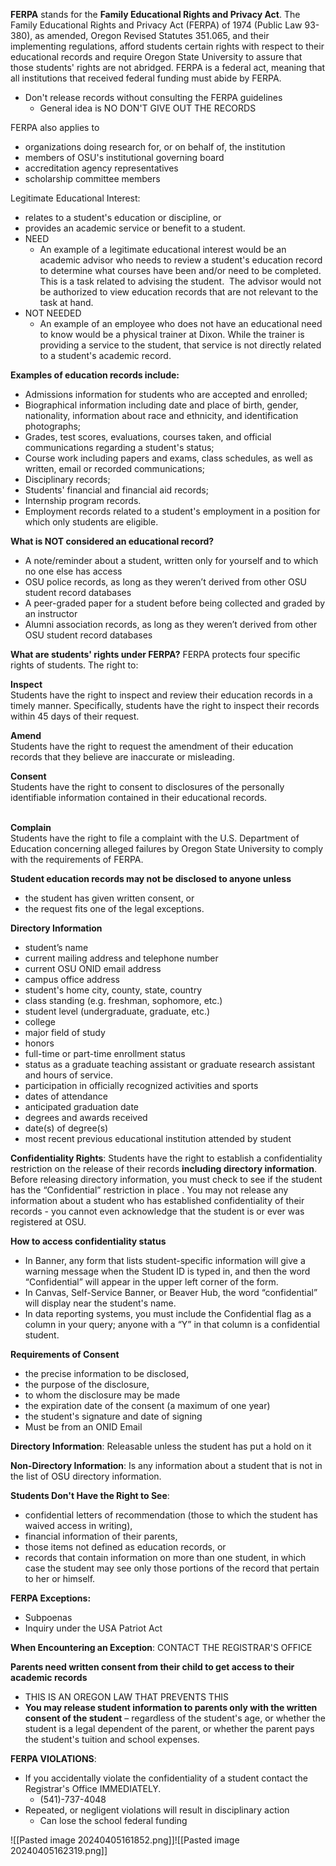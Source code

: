 **FERPA** stands for the **Family Educational Rights and Privacy Act**. The Family Educational Rights and Privacy Act (FERPA) of 1974 (Public Law 93-380), as amended, Oregon Revised Statutes 351.065, and their implementing regulations, afford students certain rights with respect to their educational records and require Oregon State University to assure that those students' rights are not abridged. FERPA is a federal act, meaning that all institutions that received federal funding must abide by FERPA.
* Don't release records without consulting the FERPA guidelines
	* General idea is NO DON'T GIVE OUT THE RECORDS

FERPA also applies to
- organizations doing research for, or on behalf of, the institution
- members of OSU's institutional governing board
- accreditation agency representatives
- scholarship committee members

Legitimate Educational Interest:
- relates to a student's education or discipline, or
- provides an academic service or benefit to a student.
- NEED
	- An example of a legitimate educational interest would be an academic advisor who needs to review a student's education record to determine what courses have been and/or need to be completed.  This is a task related to advising the student.  The advisor would not be authorized to view education records that are not relevant to the task at hand.
- NOT NEEDED
	- An example of an employee who does not have an educational need to know would be a physical trainer at Dixon. While the trainer is providing a service to the student, that service is not directly related to a student's academic record.


**Examples of education records include:**  
- Admissions information for students who are accepted and enrolled;
- Biographical information including date and place of birth, gender, nationality, information about race and ethnicity, and identification photographs;
- Grades, test scores, evaluations, courses taken, and official communications regarding a student's status;
- Course work including papers and exams, class schedules, as well as written, email or recorded communications;
- Disciplinary records;
- Students' financial and financial aid records;
- Internship program records.
- Employment records related to a student's employment in a position for which only students are eligible.

**What is NOT considered an educational record?**
- A note/reminder about a student, written only for yourself and to which no one else has access
- OSU police records, as long as they weren’t derived from other OSU student record databases
- A peer-graded paper for a student before being collected and graded by an instructor
- Alumni association records, as long as they weren’t derived from other OSU student record databases

**What are students' rights under FERPA?**
FERPA protects four specific rights of students. The right to:
 
**Inspect**  
Students have the right to inspect and review their education records in a timely manner. Specifically, students have the right to inspect their records within 45 days of their request.

**Amend**  
Students have the right to request the amendment of their education records that they believe are inaccurate or misleading.  
  
  
**Consent**  
Students have the right to consent to disclosures of the personally identifiable information contained in their educational records.  
 

**Complain**  
Students have the right to file a complaint with the U.S. Department of Education concerning alleged failures by Oregon State University to comply with the requirements of FERPA.



**Student education records may not be disclosed to anyone unless**  
- the student has given written consent, or
- the request fits one of the legal exceptions.

**Directory Information**
- student’s name
- current mailing address and telephone number
- current OSU ONID email address
- campus office address
- student's home city, county, state, country
- class standing (e.g. freshman, sophomore, etc.)
- student level (undergraduate, graduate, etc.)
- college
- major field of study
- honors
- full-time or part-time enrollment status
- status as a graduate teaching assistant or graduate research assistant and hours of service.
- participation in officially recognized activities and sports
- dates of attendance
- anticipated graduation date
- degrees and awards received
- date(s) of degree(s)
- most recent previous educational institution attended by student

**Confidentiality Rights**:
Students have the right to establish a confidentiality restriction on the release of their records **including directory information**. Before releasing directory information, you must check to see if the student has the “Confidential” restriction in place . You may not release any information about a student who has established confidentiality of their records - you cannot even acknowledge that the student is or ever was registered at OSU.

**How to access confidentiality status**
- In Banner, any form that lists student-specific information will give a warning message when the Student ID is typed in, and then the word “Confidential” will appear in the upper left corner of the form.
- In Canvas, Self-Service Banner, or Beaver Hub, the word “confidential” will display near the student's name.
- In data reporting systems, you must include the Confidential flag as a column in your query; anyone with a “Y” in that column is a confidential student.

**Requirements of Consent**
- the precise information to be disclosed,
- the purpose of the disclosure,
- to whom the disclosure may be made
- the expiration date of the consent (a maximum of one year)
- the student's signature and date of signing
- Must be from an ONID Email

**Directory Information**: Releasable unless the student has put a hold on it

**Non-Directory Information**: Is any information about a student that is not in the list of OSU directory information. 

**Students Don't Have the Right to See**:
- confidential letters of recommendation (those to which the student has waived access in writing),
- financial information of their parents,
- those items not defined as education records, or
- records that contain information on more than one student, in which case the student may see only those portions of the record that pertain to her or himself.

**FERPA Exceptions:**
* Subpoenas
* Inquiry under the USA Patriot Act

**When Encountering an Exception**: CONTACT THE REGISTRAR'S OFFICE

**Parents need written consent from their child to get access to their academic records**
* THIS IS AN OREGON LAW THAT PREVENTS THIS
* **You may release student information to parents only with the written consent of the student** – regardless of the student's age, or whether the student is a legal dependent of the parent, or whether the parent pays the student's tuition and school expenses.


**FERPA VIOLATIONS**:
* If you accidentally violate the confidentiality of a student contact the Registrar's Office IMMEDIATELY. 
	* (541)-737-4048
* Repeated, or negligent violations will result in disciplinary action
	* Can lose the school federal funding

![[Pasted image 20240405161852.png]]![[Pasted image 20240405162319.png]]